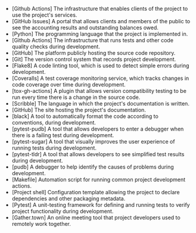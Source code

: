 * [Github Actions] The infrastructure that enables clients of the project to use the project's services.
* [GitHub Issues] A portal that allows clients and members of the public to see the accounting results and outstanding balances owed.
* [Python] The programming language that the project is implemented in.
* [Github Actions] The infrastructure that runs tests and other code quality checks during development.
* [GitHub] The platform publicly hosting the source code repository.
* [Git] The version control system that records project development.
* [Flake8] A code linting tool, which is used to detect simple errors during development.
* [Coveralls] A test coverage monitoring service, which tracks changes in code coverage over time during development.
* [tox-gh-actions] A plugin that allows version compatibility testing to be run every time there is a change in the source code.
* [Scribble] The language in which the project's documentation is written.
* [GitHub] The site hosting the project's documentation.
* [black] A tool to automatically format the code according to conventions, during development.
* [pytest-pudb] A tool that allows developers to enter a debugger when there is a failing test during development.
* [pytest-sugar] A tool that visually improves the user experience of running tests during development.
* [pytest-tldr] A tool that allows developers to see simplified test results during development.
* [pudb] A debugger to help identify the causes of problems during development.
* [Makefile] Automation script for running common project development actions.
* [Project shell] Configuration template allowing the project to declare dependencies and other packaging metadata.
* [Pytest] A unit-testing framework for defining and running tests to verify project functionality during development.
* [Gather.town] An online meeting tool that project developers used to remotely work together.
